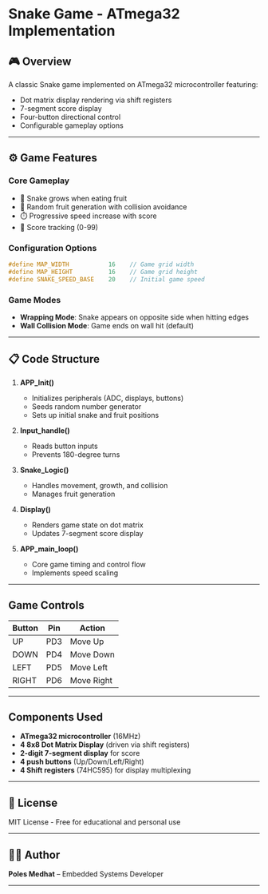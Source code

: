 # Snake Game - ATmega32 Implementation

## 🎮 Overview
A classic Snake game implemented on ATmega32 microcontroller featuring:
- Dot matrix display rendering via shift registers
- 7-segment score display
- Four-button directional control
- Configurable gameplay options

---

## ⚙️ Game Features

### Core Gameplay
- 🐍 Snake grows when eating fruit
- 🍎 Random fruit generation with collision avoidance
- ⏱️ Progressive speed increase with score
- 🎯 Score tracking (0-99)

### Configuration Options
```c
#define MAP_WIDTH           16    // Game grid width
#define MAP_HEIGHT          16    // Game grid height
#define SNAKE_SPEED_BASE    20    // Initial game speed
```

### Game Modes
- **Wrapping Mode**: Snake appears on opposite side when hitting edges
- **Wall Collision Mode**: Game ends on wall hit (default)

---

## 📋 Code Structure
1. **APP_Init()**
   - Initializes peripherals (ADC, displays, buttons)
   - Seeds random number generator
   - Sets up initial snake and fruit positions

2. **Input_handle()**
   - Reads button inputs
   - Prevents 180-degree turns

3. **Snake_Logic()**
   - Handles movement, growth, and collision
   - Manages fruit generation

4. **Display()**
   - Renders game state on dot matrix
   - Updates 7-segment score display

5. **APP_main_loop()**
   - Core game timing and control flow
   - Implements speed scaling

---

## Game Controls
| Button | Pin | Action |
|--------|-----|--------|
| UP     | PD3 | Move Up |
| DOWN   | PD4 | Move Down |
| LEFT   | PD5 | Move Left |
| RIGHT  | PD6 | Move Right |

---

## Components Used
- **ATmega32 microcontroller** (16MHz)
- **4 8x8 Dot Matrix Display** (driven via shift registers)
- **2-digit 7-segment display** for score
- **4 push buttons** (Up/Down/Left/Right)
- **4 Shift registers** (74HC595) for display multiplexing

---

## 📜 License
MIT License - Free for educational and personal use

---

## 👨‍💻 Author

**Poles Medhat** – Embedded Systems Developer

---

